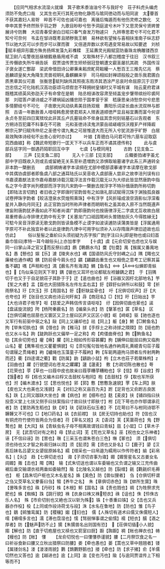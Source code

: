 <!-- { "loadSidebar": true } -->
　　【应同气相求水流湿火就燥　箕子歌禾黍油油兮不与我好兮　荘子料虎头编虎须防不免虎口哉　又其生也天行其死也物化静而与隂同徳动而与阳同波　太瞢首不获其嘉妇人易哿　晬首不可佐也诚可嘉也　离骚后悔遁而有他伤灵修之数化　又申申其詈予终然殀乎羽之野　九歌目眇眇兮愁予洞庭波兮木叶下又思灵保兮贤姱曽展诗兮防舞　大招青春受谢白日昭只春气奋发万物遽只　九辨専思君兮不可化君不知兮可奈何　韦孟在邹诗既耉且陋秽我王朝　易林欲有望候与喜相扶淮南子纵志舒节以驰大区可以步而步可以骤而骤　又倍道弃数以求苟遇变常易故以知要遮　刘桢赋丰细异形圜方殊务扬辉发藻九彩襍糅　王延夀灵光殿赋窋防垂珠龙桷雕镂西京赋卫尉八屯警夜廵昼植鍜悬盾用戒不虞　又取殊材于八都岂稽度于往旧　汉书叙三王传僭欲失所牛祸告妖　叙贾谊传贾生矫矫弱冠登朝遭文叡圣屡抗其疏　外国传淫子褒女遂亡酆鄗　梁武帝借田诗公卿秉耒耜庶甿荷耝耰一人慙百王三推先亿兆　蔡邕麟颂皇矣大角降生灵兽视眀礼备麒麟来孚　司马相如封禅颂般般之兽乐我君圃白质黒章其仪可嘉　张衡思赋列缺炜其照夜冻雨沛其洒涂严忌哀时命屈原沉于汨罗岂忠信之可化陆机汉高功臣颂马烦辔怠不释拥树皇储时又平城有谋　陆云夏府君诔既稽其绩英风弥劭天子有命曾在是朝　陆丞相诔改容肃至倾盖宠步鞶带缤纷珍裘阿那　刘琨答卢谌诗威之不建祸延凶播忠陨于国孝諐于家　嵇康思亲诗愁奈何兮悲思多情鬰结兮不可化　子夜歌光风动纨素美目扬双蛾　夀阳乐词梁长曲水流双林与郎照　古语一年数赦善人喑哑韩愈房使君郑夫人殡表道顺徳严显且裕宜夀而富今何谬永贞冬至前四日寓殡坟此非其丘卢氏墓铭命不侔身兹其柰何刻铭墓石以告观者　东方朔诗百犯庸不科事在不可赦　元和圣徳诗渎鬼洪蒙岳祗嵯峨饫沃羶芗产祥降嘏　栁宗元梦归赋伟仲尼之圣徳兮谓九夷之可居惟道大而无所入兮犹流游乎旷野　白居易效陶体诗经旬不出舍心安时亦过】
　　叶娘【青骢白马问君可怜六萠车迎取窈窕西曲娘】称【魏武帝短歌行一匡天下不以兵车正而不谲其德传称】
　　此与虞部兵惩字同一御遇药陌职回互中字
　　七虞【与模同用】
　　古韵【见支鱼二部】
　　三声【见支鱼二部】
　　无入十三部【见支部】
　　丘鲰娄驺诸字虽尤部中字旧既收入则或去或留絶无关系至补遗増韵又添惧取喻墓诸字此系三声通转全非本韵一槩删去
　　虞部裯帱诸字本读绸在尤部中模部谟摹诸字本读摩在歌戈部中其偶协虞部者即鱼虞八部之通耳陆氏以吴音收入虞部唐人尝非之故李涪刋误有曰书嘉谟嘉猷法言作嘉母嘉猷诗载沉载浮法言作载沉载无以为大缪此皆显然唐韵中指名之字今谟字尚列模部而浮字则凡宋韵中一槩删去按浮字不特孙愐唐韵所称切韵【即陆法言切韵】者旧收之字即唐时官韵皆有之如唐礼部试赋得沉珠于渊独孤良器试卷押珠字韵者【皎洁澄泉水荧煌照乘珠】中有浮字【风折璿成浪空涵影似浮深看星并入静向月同无】此正官韵当时所称声律者而眀眀有之虽其收入原不当然既遵声律妄附唐韵犹矛盾如此不知者尚谓广韵即唐韵何也按唐律浮无二字虞尤互收故白居易重修香山寺排律尤韵中有无字【关塞龙门口祗园鹫岭头曽随劫灰久今得胜縁无】可騐今吴音浮原读无歌戈韵则皆读鱼模不止谟字如波读逋防读蒲类皆是【浮属通用字原可不补此独宜补者以此是律韵凡律中可用字似须补入以存隋唐声律旧迹故也后仿此】
　　俗以髽髻之垂紒曰头须初疑为苏字按广韵字注曰头即是物也或曰妇首垂巾皆曰孝特一耳今越俗头上亦加孝字
　　【十虞】虞【元俞切安也虑也又与娱同一曰掌山泽之官又而反祭曰虞】鸆【鸅鸆水鸟】麌【牡麕】禺【猴属又番禺地名】愚【戅也】娱【乐】澞【陵夹水也】嵎【国语防风氏守封嵎之山】隅【陬也又廉棱也通作嵎】髃【防前骨今肩头也】齵【齱齵齿重生也又相佹之意考工记察其菑蚤不齵】喁【声相和也】湡【薮名齐有海湡】鰅【鱼名】【似蝉即青蚨也】【鸟似枭见则天下旱】鍝【锯也又耳环也论都赋左袵鐻鍝之君】　于【羽隅切于也又于于自足貌荘子其卧于于】迂【逺也曲也】杅【浴器又因杅北部地名】竽【笙之大者】盂【盌也大田猎陈名左传左盂右盂】釪【錞釪似钟所以和鼓】雩【祈雨祭名】玗【次玉】邘【周国名】骬【骬缺盆骨也】　吁【况俱切叹声】訏【大也夸也】盱【张目也又病也诗云何盱矣】冔【商冠名】□【忧】旴【日始出】芋【大也诗君子攸芋】呕【慈爱之声韩信传言语呕呕】　纡【因俱切曲也萦也】盓【盘盓旋流貌】陓【杨陓秦薮名】防【编臬头衣】防【鞶革也】蓲【草名】　区【岂俱切藏也屈萠也又寰区又卫士屋曰区庐又区区小貌】岖【﨑岖】驱【驰也逐也又军行有前驱中驱之名】敺【同上又禳却也】祛【同上】躯【身】鮬【□鮬鱼名】　拘【举朱切执也】俱【借也】驹【稚马】捄【手捊土之称诗捄之陾陾】防【挹也酌也又水斗名】跔【跿跔跃也又偏举一足之称】痀【痀偻曲脊也】鮈【鮈鱼名】　劬【其余切劳也】癯【瘠】臞【同上相如传形容甚臞】朐【脯伸曰脡屈曰朐又临朐山名】瞿【鹰隼视也又瞿瞿惧貌】句【须句寃句皆地名通作絇周礼黄繶青句荘子履句谓屦之贯绳者】絇【纑绳也玉藻童子不履絇】軥【车轭两邉拘马颈者左传射两軥而还】衢【四逹谓之衢】戵【防属】鼩【鼱鼩小鼠】枸【立木也荘子若橜株枸】【羽曲也】躣【行貌楚词右苍龙之躣躣】蘧【蘧麦】　敷【方疏切陈也散也】荂【花荣也】莩【草也一曰葭中皮也故亲曰葭莩糟莩糟粕也】孚【信】稃【谷皮】殍【饿者】桴【栋也又编木曰桴又击鼓杖与枹同】枹【击鼓杖】俘【取也军所获也】泭【编木渡水】怤【思也悦也】郛【郭】懯【憋懯急速貌】罦【车上网】肤【皮也又大也美也又浅貌】夫【对妇之称又亩百为夫】跗【足背也又俞跗古良医名】趺【上同又跏趺大坐也】痡【病也】紨【细布也】麸【麦皮】扶【铺四指曰扶投壶义堂上七扶又侧手曰扶案指曰寸故曰扶寸即肤寸】柎【花下萼也亦作鄂谓承花者】防【里防再生稻也】鈇【斧】玞【珷玞石似玉者】不【花萼曰不与柎同诗鄂不韡韡又不可也】□【地□药名】衭【衣前襟】　扶【房无切持也助也】符【信也汉有铜虎符竹使符皆两合为信者】苻【草名又姓】夫【语词】芙【芙蕖荷也】鳬【野鹜也】颫【大风】蚨【青蚨虫名子母不相离故谓钱曰青蚨】瓿【小罂】□【草木子房】　无【武吾切对有之称】毋【禁止词】芜【荒也又草名】巫【祝也女之乐神者】诬【不信曰诬】防【罟也】璑【三采玉也谓朱苍白三色】墲【冢也】　须【俱切须也待也又才智之称易归妹以须】须【髭须】需【须也又卦名】□【鹿子】嬃【汉髙后妹名吕嬃又女嬃屈原姊名】繻【缯采也一曰帛邉为繻用以作传符者】緰【彩帛名】【头】　趋【七俱切走也】　诹【子须切咨事为诹】娵【娵訾星名又古姜女名闾娵】掫【击也】陬【隅】　输【式朱切送也谓以车委输也又负谓之输又江充传曲裾后垂交输谓衣袿两垂如委输然】隃【北陵名又越也】防【裂缯】毹【氍毹织毛褥也】　枢【昌朱切户枢也又木名星名】姝【美色】防【兽似狸者】　刍【仓俱切秆谓之刍又茭草名又豢畜曰刍】犓【养牛之名】　朱【章俱切赤色】珠【蚌所生寳】咮【詟咮多言也】硃【丹砂】株【木根】邾【国名】诛【责也戮也】禂【为牲祭求充肥也】蛛【蜘蛛】跦【跳行貌】袾【衣身曰袾又袾短衣】祩【诅也】侏【伶侏古乐人名】　殊【市俞切别也又絶也汉以斩为殊】铢【十黍重曰铢】殳【击也又兵器亦作杸】杸【上同或作祋诗荷戈与祋】洙【水名在鲁地】防【防也】雏【鸟子也】鶵【鹓雏鸾属】防【稷穰】媰【妇也】　儒【人殊切有道术曰儒又侏儒短人】嚅【嗫嚅多言也】濡【滞也霑湿也】懦【驽弱惮事谓之偷懦】襦【短衣】醹【酒之厚者】防【魅声防不止】獳【朱獳兽名出则国有恐】　【荘俱切偛小人貌】搊【解也】防【直于切庖屋也又椟也又箭室曰厨】蹰【踟蹰】裯【帐也禅衣也】帱【幔也】防【帐】　慺
　　【龙俞切悦也一曰慺慺恭谨貌】膢【二月祭饮食之名一曰祈谷食新曰膢又立秋出猎祭曰防膢】娄【牵也愚也】蒌【蒿也又草中翘翘者】镂【属镂剑名】溇【溇溇雨貌】鷜【鵱鷜野鹅也】搂【牵也】防【求子猪】俞【羊儒切然也又答也】逾【越进也】逾【上同】渝【变也汚也】隃【与逾同贾谊传上下相等而不】
